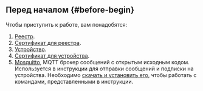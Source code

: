 ## Перед началом {#before-begin}

Чтобы приступить к работе, вам понадобятся: 

1. [Реестр](../iot-core/operations/registry/registry-create.md).
1. [Сертификат для реестра](../iot-core/operations/certificates/registry-certificates.md).
1. [Устройство](../iot-core/operations/device/device-create.md).
1. [Сертификат для устройства](../iot-core/operations/certificates/device-certificates.md).
1. [Mosquitto](https://mosquitto.org), MQTT брокер сообщений с открытым исходным кодом. Используется в инструкции для отправки сообщений и подписки на устройства. Необходимо [скачать и установить его](https://mosquitto.org/download/), чтобы работать с командами, представленными в инструкции. 
